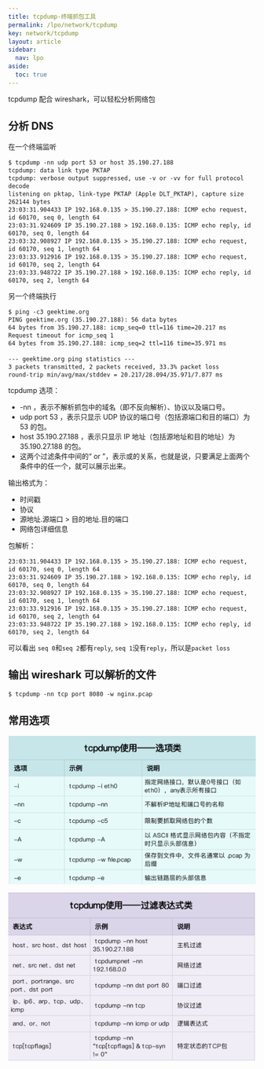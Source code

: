 ```yaml
---
title: tcpdump-终端抓包工具
permalink: /lpo/network/tcpdump
key: network/tcpdump
layout: article
sidebar:
  nav: lpo
aside:
  toc: true
---
```


tcpdump 配合 wireshark，可以轻松分析网络包

<!--more-->

## 分析 DNS

在一个终端监听

```shell
$ tcpdump -nn udp port 53 or host 35.190.27.188
tcpdump: data link type PKTAP
tcpdump: verbose output suppressed, use -v or -vv for full protocol decode
listening on pktap, link-type PKTAP (Apple DLT_PKTAP), capture size 262144 bytes
23:03:31.904433 IP 192.168.0.135 > 35.190.27.188: ICMP echo request, id 60170, seq 0, length 64
23:03:31.924609 IP 35.190.27.188 > 192.168.0.135: ICMP echo reply, id 60170, seq 0, length 64
23:03:32.908927 IP 192.168.0.135 > 35.190.27.188: ICMP echo request, id 60170, seq 1, length 64
23:03:33.912916 IP 192.168.0.135 > 35.190.27.188: ICMP echo request, id 60170, seq 2, length 64
23:03:33.948722 IP 35.190.27.188 > 192.168.0.135: ICMP echo reply, id 60170, seq 2, length 64
```

另一个终端执行

```shell
$ ping -c3 geektime.org
PING geektime.org (35.190.27.188): 56 data bytes
64 bytes from 35.190.27.188: icmp_seq=0 ttl=116 time=20.217 ms
Request timeout for icmp_seq 1
64 bytes from 35.190.27.188: icmp_seq=2 ttl=116 time=35.971 ms

--- geektime.org ping statistics ---
3 packets transmitted, 2 packets received, 33.3% packet loss
round-trip min/avg/max/stddev = 20.217/28.094/35.971/7.877 ms
```

tcpdump 选项：

- -nn ，表示不解析抓包中的域名（即不反向解析）、协议以及端口号。
- udp port 53 ，表示只显示 UDP 协议的端口号（包括源端口和目的端口）为 53 的包。
- host 35.190.27.188 ，表示只显示 IP 地址（包括源地址和目的地址）为 35.190.27.188 的包。
- 这两个过滤条件中间的“ or ”，表示或的关系，也就是说，只要满足上面两个条件中的任一个，就可以展示出来。

输出格式为：

- 时间戳
- 协议
- 源地址.源端口 > 目的地址.目的端口
- 网络包详细信息

包解析：

```
23:03:31.904433 IP 192.168.0.135 > 35.190.27.188: ICMP echo request, id 60170, seq 0, length 64
23:03:31.924609 IP 35.190.27.188 > 192.168.0.135: ICMP echo reply, id 60170, seq 0, length 64
23:03:32.908927 IP 192.168.0.135 > 35.190.27.188: ICMP echo request, id 60170, seq 1, length 64
23:03:33.912916 IP 192.168.0.135 > 35.190.27.188: ICMP echo request, id 60170, seq 2, length 64
23:03:33.948722 IP 35.190.27.188 > 192.168.0.135: ICMP echo reply, id 60170, seq 2, length 64
```

可以看出 `seq 0`和`seq 2`都有`reply`, `seq 1`没有`reply`，所以是`packet loss`

## 输出 wireshark 可以解析的文件

```shell
$ tcpdump -nn tcp port 8080 -w nginx.pcap
```

## 常用选项

![img](../media/tcpdump/859d3b5c0071335429620a3fcdde4fff.png)

![img](../media/tcpdump/4870a28c032bdd2a26561604ae2f7cb3.png)
